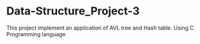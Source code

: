 # Data-Structure_Project-3
This project implement an application of AVL tree and Hash table. Using C Programming language
